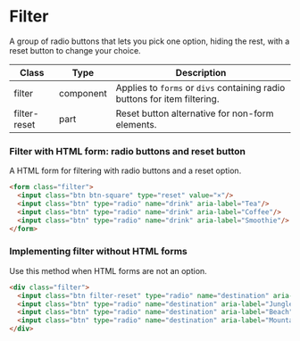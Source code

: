# Filter

A group of radio buttons that lets you pick one option, hiding the rest, with a reset button to change your choice.

<!-- Class table -->

| Class | Type | Description |
| --- | --- | --- |
| filter | component | Applies to `forms` or `divs` containing radio buttons for item filtering. |
| filter-reset | part | Reset button alternative for non-form elements. |



<!-- Filtering with HTML Form: Radio Buttons and Reset Button -->
### Filter with HTML form: radio buttons and reset button

A HTML form for filtering with radio buttons and a reset option.

```html
<form class="filter">
  <input class="btn btn-square" type="reset" value="×"/>
  <input class="btn" type="radio" name="drink" aria-label="Tea"/>
  <input class="btn" type="radio" name="drink" aria-label="Coffee"/>
  <input class="btn" type="radio" name="drink" aria-label="Smoothie"/>
</form>
```

<!-- Filter without HTML form -->
### Implementing filter without HTML forms

Use this method when HTML forms are not an option.

```html
<div class="filter">
  <input class="btn filter-reset" type="radio" name="destination" aria-label="All"/>
  <input class="btn" type="radio" name="destination" aria-label="Jungle"/>
  <input class="btn" type="radio" name="destination" aria-label="Beach"/>
  <input class="btn" type="radio" name="destination" aria-label="Mountain"/>
</div>
```
